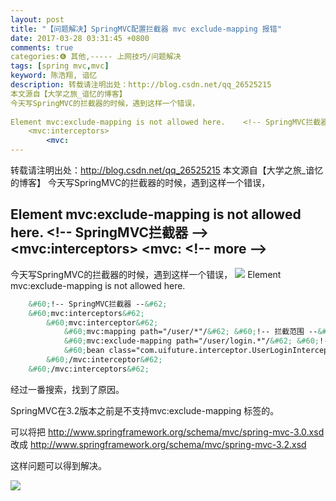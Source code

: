 ```yaml
---
layout: post
title: "【问题解决】SpringMVC配置拦截器 mvc exclude-mapping 报错"
date: 2017-03-28 03:31:45 +0800
comments: true
categories:❻ 其他,----- 上网技巧/问题解决
tags: [spring mvc,mvc]
keyword: 陈浩翔, 谙忆
description: 转载请注明出处：http://blog.csdn.net/qq_26525215
本文源自【大学之旅_谙忆的博客】
今天写SpringMVC的拦截器的时候，遇到这样一个错误， 
 
Element mvc:exclude-mapping is not allowed here.    <!-- SpringMVC拦截器 -->
    <mvc:interceptors>
        <mvc: 
---
```



转载请注明出处：http://blog.csdn.net/qq_26525215
本文源自【大学之旅_谙忆的博客】
今天写SpringMVC的拦截器的时候，遇到这样一个错误， 
 
Element mvc:exclude-mapping is not allowed here.    &#60;!-- SpringMVC拦截器 --&#62;
    &#60;mvc:interceptors&#62;
        &#60;mvc:
&#60;!-- more --&#62;
----------


今天写SpringMVC的拦截器的时候，遇到这样一个错误，
![](http://img.blog.csdn.net/20170328032724585?watermark/2/text/aHR0cDovL2Jsb2cuY3Nkbi5uZXQvcXFfMjY1MjUyMTU=/font/5a6L5L2T/fontsize/400/fill/I0JBQkFCMA==/dissolve/70/gravity/SouthEast)
Element mvc:exclude-mapping is not allowed here.

```xml
    &#60;!-- SpringMVC拦截器 --&#62;
    &#60;mvc:interceptors&#62;
        &#60;mvc:interceptor&#62;
            &#60;mvc:mapping path="/user/*"/&#62; &#60;!-- 拦截范围 --&#62;
            &#60;mvc:exclude-mapping path="/user/login.*"/&#62; &#60;!--不被拦截范围（路径）--&#62;
            &#60;bean class="com.uifuture.interceptor.UserLoginInterceptor"&#62;&#60;/bean&#62;
        &#60;/mvc:interceptor&#62;
    &#60;/mvc:interceptors&#62;


```

经过一番搜索，找到了原因。

SpringMVC在3.2版本之前是不支持mvc:exclude-mapping 标签的。

可以将把
http://www.springframework.org/schema/mvc/spring-mvc-3.0.xsd
改成
http://www.springframework.org/schema/mvc/spring-mvc-3.2.xsd

这样问题可以得到解决。

![](http://img.blog.csdn.net/20170328033103089?watermark/2/text/aHR0cDovL2Jsb2cuY3Nkbi5uZXQvcXFfMjY1MjUyMTU=/font/5a6L5L2T/fontsize/400/fill/I0JBQkFCMA==/dissolve/70/gravity/SouthEast)

